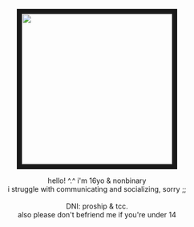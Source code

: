 <p align="center">
<img src="https://files.catbox.moe/7dz8wr.png" width="300" height="300" border="10"/>
</p>
<p align="center">
hello! ^.^ i'm 16yo & nonbinary
<br>
i struggle with communicating and socializing, sorry ;;
<br>
<br>
DNI: proship & tcc.
<br>
also please don't befriend me if you're under 14
</p>
